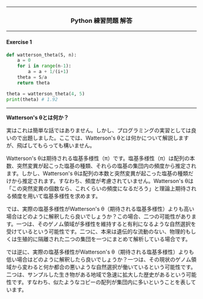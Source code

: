 
- - - - - - - - - - - - -
### <div style="text-align: center;"> Python 練習問題 解答 </div>
-------------------------
#### Exercise 1
```python
def watterson_theta(S, n):
    a = 0
    for i in range(n-1):
        a = a + 1/(i+1)
    theta = S/a
    return theta

theta = watterson_theta(4, 5)
print(theta) # 1.92
```

---

**Watterson's θとは何か？**  

実はこれは簡単な話ではありません。しかし、プログラミングの実習としては良いので出題しました。ここでは、Watterson's θとは何かについて解説しますが、飛ばしてもらっても構いません。  

Watterson's θは期待される塩基多様性（π）です。塩基多様性（π）は配列の本数、突然変異が起こった塩基の種類、それらの塩基の集団内の頻度から推定されます。しかし、Watterson's θは配列の本数と突然変異が起こった塩基の種類だけから推定されます。すなわち、頻度が考慮されていません。Watterson's θは「この突然変異の個数なら、これくらいの頻度になるだろう」と理論上期待される頻度を用いて塩基多様性を求めます。  

では、実際の塩基多様性がWatterson's θ（期待される塩基多様性）よりも高い場合はどのように解釈したら良いでしょうか？この場合、二つの可能性があります。一つは、そのゲノム領域が多様性を維持すると有利になるような自然選択を受けているという可能性です。二つに、本来は遺伝的な流動のない、物理的もしくは生殖的に隔離された二つの集団を一つにまとめて解析している場合です。  

では逆に、実際の塩基多様性がWatterson's θ（期待される塩基多様性）よりも低い場合はどのように解釈したら良いでしょうか？一つは、その現状のゲノム領域から変わると何か都合の悪いような自然選択が働いているという可能性です。二つは、サンプルした生き物がある地域で急速に拡大した歴史があるという可能性です。すなわち、似たようなコピーの配列が集団内に多いということを表しています。
